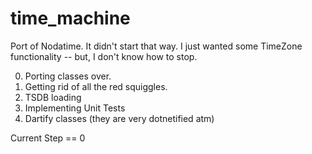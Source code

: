 # time_machine

Port of Nodatime.
It didn't start that way. I just wanted some TimeZone functionality -- but, I don't know how to stop.

0) Porting classes over.
0) Getting rid of all the red squiggles.
0) TSDB loading 
0) Implementing Unit Tests 
0) Dartify classes (they are very dotnetified atm)

Current Step == 0
